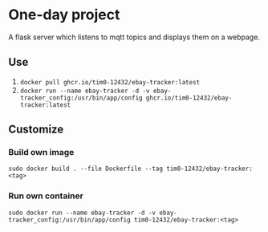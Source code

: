 # One-day project

A flask server which listens to mqtt topics and displays them on a webpage.

## Use

1. `docker pull ghcr.io/tim0-12432/ebay-tracker:latest`
2. `docker run --name ebay-tracker -d -v ebay-tracker_config:/usr/bin/app/config ghcr.io/tim0-12432/ebay-tracker:latest`

## Customize

### Build own image

`sudo docker build . --file Dockerfile --tag tim0-12432/ebay-tracker:<tag>`

### Run own container

`sudo docker run --name ebay-tracker -d -v ebay-tracker_config:/usr/bin/app/config tim0-12432/ebay-tracker:<tag>`
